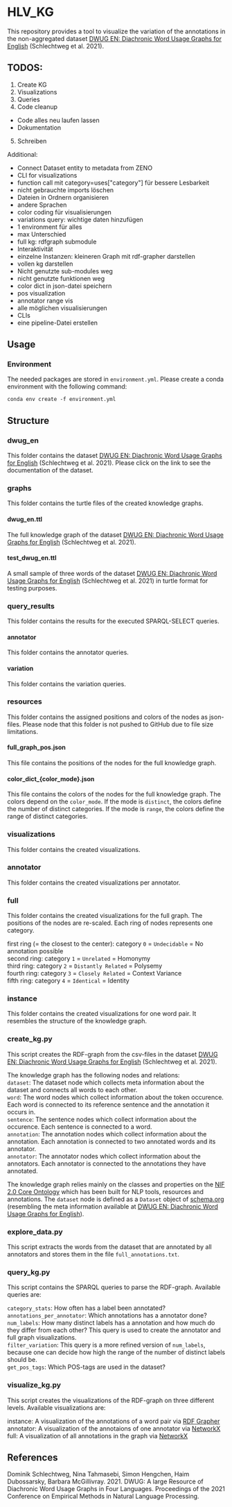 # HLV_KG
This repository provides a tool to visualize the variation of the annotations in the non-aggregated dataset [DWUG EN: Diachronic Word Usage Graphs for English](https://zenodo.org/records/7387261) (Schlechtweg et al. 2021).

## TODOS:
1. Create KG
2. Visualizations
3. Queries
4. Code cleanup
- Code alles neu laufen lassen
- Dokumentation
5. Schreiben

Additional:
- Connect Dataset entity to metadata from ZENO
- CLI for visualizations
- function call mit category=uses["category"] für bessere Lesbarkeit
- nicht gebrauchte imports löschen
- Dateien in Ordnern organisieren
- andere Sprachen
- color coding für visualisierungen
- variations query: wichtige daten hinzufügen
- 1 environment für alles
- max Unterschied
- full kg: rdfgraph submodule
- Interaktivität
- einzelne Instanzen: kleineren Graph mit rdf-grapher darstellen
- vollen kg darstellen
- Nicht genutzte sub-modules weg
- nicht genutzte funktionen weg
- color dict in json-datei speichern
- pos visualization
- annotator range vis
- alle möglichen visualisierungen
- CLIs
- eine pipeline-Datei erstellen

## Usage
### Environment
The needed packages are stored in `environment.yml`. Please create a conda environment with the following command:

`conda env create -f environment.yml`

## Structure
### dwug_en
This folder contains the dataset [DWUG EN: Diachronic Word Usage Graphs for English](https://zenodo.org/records/7387261) (Schlechtweg et al. 2021). Please click on the link to see the documentation of the dataset.

### graphs
This folder contains the turtle files of the created knowledge graphs.

#### dwug_en.ttl
The full knowledge graph of the dataset [DWUG EN: Diachronic Word Usage Graphs for English](https://zenodo.org/records/7387261) (Schlechtweg et al. 2021).

#### test_dwug_en.ttl
A small sample of three words of the dataset [DWUG EN: Diachronic Word Usage Graphs for English](https://zenodo.org/records/7387261) (Schlechtweg et al. 2021) in turtle format for testing purposes.

### query_results
This folder contains the results for the executed SPARQL-SELECT queries.

#### annotator
This folder contains the annotator queries.

#### variation
This folder contains the variation queries.

### resources
This folder contains the assigned positions and colors of the nodes as json-files. Please node that this folder is not pushed to GitHub due to file size limitations.

#### full_graph_pos.json
This file contains the positions of the nodes for the full knowledge graph. 

#### color_dict_{color_mode}.json
This file contains the colors of the nodes for the full knowledge graph. The colors depend on the `color_mode`. If the mode is `distinct`, the colors define the number of distinct categories. If the mode is `range`, the colors define the range of distinct categories.

### visualizations
This folder contains the created visualizations.

### annotator
This folder contains the created visualizations per annotator.

### full 
This folder contains the created visualizations for the full graph. The positions of the nodes are re-scaled. Each ring of nodes represents one category.

first ring (= the closest to the center): category `0` = `Undecidable` = No annotation possible <br>
second ring: category `1` = `Unrelated` = Homonymy <br>
third ring: category `2` = `Distantly Related` = Polysemy <br>
fourth ring: category `3` = `Closely Related` = Context Variance <br>
fifth ring: category `4` = `Identical` = Identity <br>

### instance
This folder contains the created visualizations for one word pair. It resembles the structure of the knowledge graph.

### create_kg.py
This script creates the RDF-graph from the csv-files in the dataset [DWUG EN: Diachronic Word Usage Graphs for English](https://zenodo.org/records/7387261) (Schlechtweg et al. 2021).

The knowledge graph has the following nodes and relations: <br>
`dataset`: The dataset node which collects meta information about the dataset and connects all words to each other. <br>
`word`: The word nodes which collect information about the token occurence. Each word is connected to its reference sentence and the annotation it occurs in. <br>
`sentence`: The sentence nodes which collect information about the occurence. Each sentence is connected to a word. <br>
`annotation`: The annotation nodes which collect information about the annotation. Each annotation is connected to two annotated words and its annotator. <br>
`annotator`: The annotator nodes which collect information about the annotators. Each annotator is connected to the annotations they have annotated. <br>

The knowledge graph relies mainly on the classes and properties on the [NIF 2.0 Core Ontology](https://persistence.uni-leipzig.org/nlp2rdf/ontologies/nif-core/nif-core.html) which has been built for NLP tools, resources and annotations. The `dataset` node is defined as a `Dataset` object of [schema.org](https://schema.org/Dataset) (resembling the meta information available at [DWUG EN: Diachronic Word Usage Graphs for English](https://zenodo.org/records/7387261)). 

### explore_data.py
This script extracts the words from the dataset that are annotated by all annotators and stores them in the file `full_annotations.txt`.

### query_kg.py
This script contains the SPARQL queries to parse the RDF-graph. Available queries are:

`category_stats`: How often has a label been annotated? <br>
`annotations_per_annotator`: Which annotations has a annotator done? <br>
`num_labels`: How many distinct labels has a annotation and how much do they differ from each other? This query is used to create the annotator and full graph visualizations.<br>
`filter_variation`: This query is a more refined version of `num_labels`, because one can decide how high the range of the number of distinct labels should be.<br>
`get_pos_tags`: Which POS-tags are used in the dataset?<br>

### visualize_kg.py
This script creates the visualizations of the RDF-graph on three different levels. Available visualizations are:

instance: A visualization of the annotations of a word pair via [RDF Grapher](https://www.ldf.fi/service/rdf-grapher) <br>
annotator: A visualization of the annotaions of one annotator via [NetworkX](https://networkx.org/) <br>
full: A visualization of all annotations in the graph via [NetworkX](https://networkx.org/) <br>

## References
Dominik Schlechtweg, Nina Tahmasebi, Simon Hengchen, Haim Dubossarsky, Barbara McGillivray. 2021. DWUG: A large Resource of Diachronic Word Usage Graphs in Four Languages. Proceedings of the 2021 Conference on Empirical Methods in Natural Language Processing.